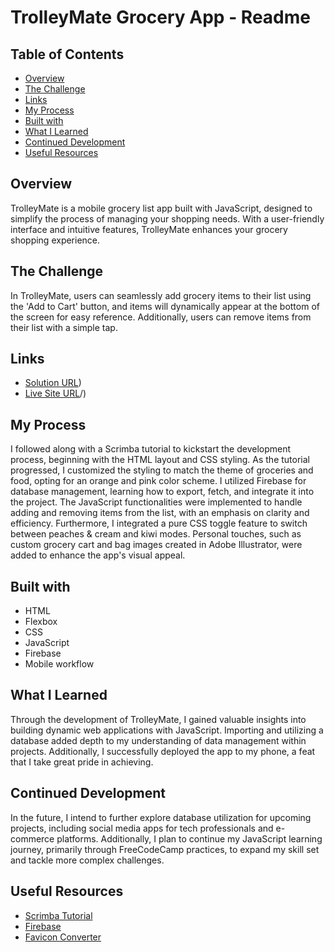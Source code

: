# TrolleyMate Grocery App - Readme

## Table of Contents
- [Overview](#overview)
- [The Challenge](#the-challenge)
- [Links](#links)
- [My Process](#my-process)
- [Built with](#built-with)
- [What I Learned](#what-i-learned)
- [Continued Development](#continued-development)
- [Useful Resources](#useful-resources)

## Overview
TrolleyMate is a mobile grocery list app built with JavaScript, designed to simplify the process of managing your shopping needs. With a user-friendly interface and intuitive features, TrolleyMate enhances your grocery shopping experience.

## The Challenge
In TrolleyMate, users can seamlessly add grocery items to their list using the 'Add to Cart' button, and items will dynamically appear at the bottom of the screen for easy reference. Additionally, users can remove items from their list with a simple tap.

## Links
- [Solution URL](https://github.com/thaboxan/THAJAF449_WFO2401_GROUPA_ThaboJafta_SDF07))
- [Live Site URL](https://trolleym8.netlify.app)/)

## My Process
I followed along with a Scrimba tutorial to kickstart the development process, beginning with the HTML layout and CSS styling. As the tutorial progressed, I customized the styling to match the theme of groceries and food, opting for an orange and pink color scheme. I utilized Firebase for database management, learning how to export, fetch, and integrate it into the project. The JavaScript functionalities were implemented to handle adding and removing items from the list, with an emphasis on clarity and efficiency. Furthermore, I integrated a pure CSS toggle feature to switch between peaches & cream and kiwi modes. Personal touches, such as custom grocery cart and bag images created in Adobe Illustrator, were added to enhance the app's visual appeal.

## Built with
- HTML
- Flexbox
- CSS
- JavaScript
- Firebase
- Mobile workflow

## What I Learned
Through the development of TrolleyMate, I gained valuable insights into building dynamic web applications with JavaScript. Importing and utilizing a database added depth to my understanding of data management within projects. Additionally, I successfully deployed the app to my phone, a feat that I take great pride in achieving.

## Continued Development
In the future, I intend to further explore database utilization for upcoming projects, including social media apps for tech professionals and e-commerce platforms. Additionally, I plan to continue my JavaScript learning journey, primarily through FreeCodeCamp practices, to expand my skill set and tackle more complex challenges.

## Useful Resources
- [Scrimba Tutorial](https://scrimba.com/learn/firebase)
- [Firebase](https://console.firebase.google.com/u/0/)
- [Favicon Converter](https://favicon.io)
